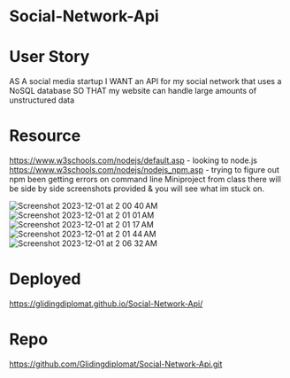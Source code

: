 # Social-Network-Api

# User Story

AS A social media startup
I WANT an API for my social network that uses a NoSQL database
SO THAT my website can handle large amounts of unstructured data

# Resource

https://www.w3schools.com/nodejs/default.asp - looking to node.js
https://www.w3schools.com/nodejs/nodejs_npm.asp - trying to figure out npm been getting errors on command line
Miniproject from class there will be side by side screenshots provided & you will see what im stuck on.


![Screenshot 2023-12-01 at 2 00 40 AM](https://github.com/Glidingdiplomat/Social-Network-Api/assets/134241357/98bcebe6-f5de-4308-addf-14d0f53608f9)
![Screenshot 2023-12-01 at 2 01 01 AM](https://github.com/Glidingdiplomat/Social-Network-Api/assets/134241357/b69e3ff5-538a-4980-8c78-0ed9ed192ea7)
![Screenshot 2023-12-01 at 2 01 17 AM](https://github.com/Glidingdiplomat/Social-Network-Api/assets/134241357/0ac27734-1d16-4364-97de-7464162e1f61)
![Screenshot 2023-12-01 at 2 01 44 AM](https://github.com/Glidingdiplomat/Social-Network-Api/assets/134241357/0d6ce85b-f52b-4408-88ac-38616ffffd80)
![Screenshot 2023-12-01 at 2 06 32 AM](https://github.com/Glidingdiplomat/Social-Network-Api/assets/134241357/6ffbad00-d362-4c50-a686-0ff5c912fcb1)


# Deployed 
https://glidingdiplomat.github.io/Social-Network-Api/

# Repo
https://github.com/Glidingdiplomat/Social-Network-Api.git
